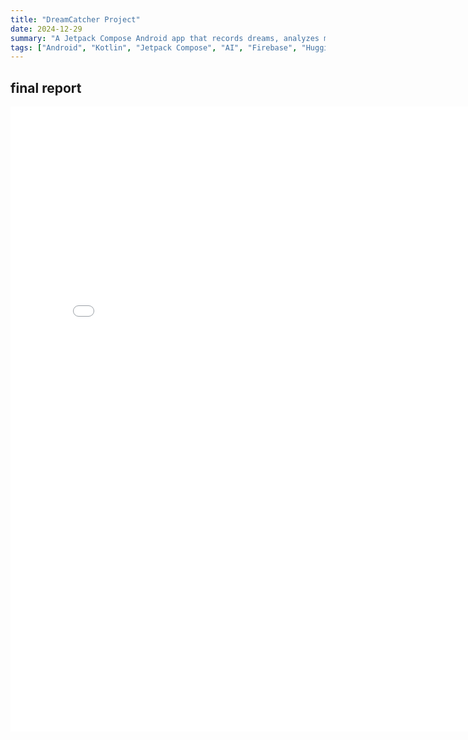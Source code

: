 ```yaml
---
title: "DreamCatcher Project"
date: 2024-12-29
summary: "A Jetpack Compose Android app that records dreams, analyzes mood via Hugging Face, and suggests local therapists."
tags: ["Android", "Kotlin", "Jetpack Compose", "AI", "Firebase", "Hugging Face"]
---
```

## final report
<embed src="/pdfs/DreamCatcher.pdf" width="800" height="1000" type="application/pdf">